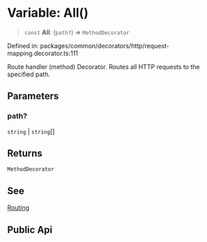 # Variable: All()

> `const` **All**: (`path?`) => `MethodDecorator`

Defined in: packages/common/decorators/http/request-mapping.decorator.ts:111

Route handler (method) Decorator. Routes all HTTP requests to the specified path.

## Parameters

### path?

`string` | `string`[]

## Returns

`MethodDecorator`

## See

[Routing](https://docs.nestjs.com/controllers#routing)

## Public Api
